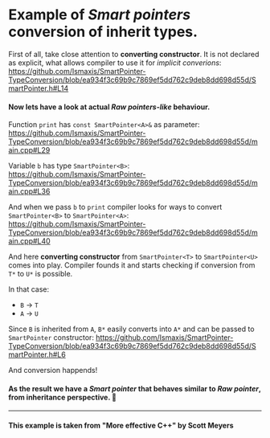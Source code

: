# Example of *Smart pointers* conversion of inherit types.

First of all, take close attention to **converting constructor**. It is not declared as explicit, what allows compiler to use it for *implicit converions*:
https://github.com/Ismaxis/SmartPointer-TypeConversion/blob/ea934f3c69b9c7869ef5dd762c9deb8dd698d55d/SmartPointer.h#L14

#### Now lets have a look at actual *Raw pointers-like* behaviour.

Function ```print``` has ```const SmartPointer<A>&``` as parameter: 
https://github.com/Ismaxis/SmartPointer-TypeConversion/blob/ea934f3c69b9c7869ef5dd762c9deb8dd698d55d/main.cpp#L29

Variable ```b``` has type ```SmartPointer<B>```:
https://github.com/Ismaxis/SmartPointer-TypeConversion/blob/ea934f3c69b9c7869ef5dd762c9deb8dd698d55d/main.cpp#L36

And when we pass ```b``` to ```print``` compiler looks for ways to convert ```SmartPointer<B>``` to ```SmartPointer<A>```:
https://github.com/Ismaxis/SmartPointer-TypeConversion/blob/ea934f3c69b9c7869ef5dd762c9deb8dd698d55d/main.cpp#L40

And here **converting constructor** from ```SmartPointer<T>``` to ```SmartPointer<U>``` comes into play.
Compiler founds it and starts checking if conversion from ```T*``` to ```U*``` is possible.

In that case:
- ```B``` -> ```T```
- ```A``` -> ```U```

Since ```B``` is inherited from ```A```, ```B*``` easily converts into ```A*``` and can be passed to ```SmartPointer``` constructor:
https://github.com/Ismaxis/SmartPointer-TypeConversion/blob/ea934f3c69b9c7869ef5dd762c9deb8dd698d55d/SmartPointer.h#L6

And conversion happends!

#### As the result we have a *Smart pointer* that behaves similar to *Raw pointer*, from inheritance perspective. :tada:

---
#### This example is taken from "More effective C++" by Scott Meyers
